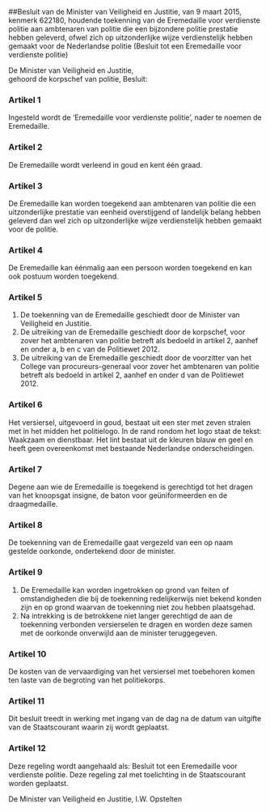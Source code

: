<meta http-equiv='Content-Type' content='text/html; charset=utf-8' />

##Besluit van de Minister van Veiligheid en Justitie, van 9 maart 2015, kenmerk 622180, houdende toekenning van de Eremedaille voor verdienste politie aan ambtenaren van politie die een bijzondere politie prestatie hebben geleverd, ofwel zich op uitzonderlijke wijze verdienstelijk hebben gemaakt voor de Nederlandse politie (Besluit tot een Eremedaille voor verdienste politie)

De Minister van Veiligheid en Justitie,  
gehoord de korpschef van politie,
Besluit:    

### Artikel  1  

Ingesteld wordt de ‘Eremedaille voor verdienste politie’, nader te noemen de Eremedaille. 

### Artikel  2  

De Eremedaille wordt verleend in goud en kent één graad. 

### Artikel  3  

De Eremedaille kan worden toegekend aan ambtenaren van politie die een uitzonderlijke prestatie van eenheid overstijgend of landelijk belang hebben geleverd dan wel zich op uitzonderlijke wijze verdienstelijk hebben gemaakt voor de politie. 

### Artikel  4  

De Eremedaille kan éénmalig aan een persoon worden toegekend en kan ook postuum worden toegekend. 

### Artikel  5  

1.  De toekenning van de Eremedaille geschiedt door de Minister van Veiligheid en Justitie.   
2.  De uitreiking van de Eremedaille geschiedt door de korpschef, voor zover het ambtenaren van politie betreft als bedoeld in artikel 2, aanhef en onder a, b en c van de Politiewet 2012.   
3.  De uitreiking van de Eremedaille geschiedt door de voorzitter van het College van procureurs-generaal voor zover het ambtenaren van politie betreft als bedoeld in artikel 2, aanhef en onder d van de Politiewet 2012.  

### Artikel  6  

Het versiersel, uitgevoerd in goud, bestaat uit een ster met zeven stralen met in het midden het politielogo. In de rand rondom het logo staat de tekst: Waakzaam en dienstbaar. Het lint bestaat uit de kleuren blauw en geel en heeft geen overeenkomst met bestaande Nederlandse onderscheidingen. 

### Artikel  7  

Degene aan wie de Eremedaille is toegekend is gerechtigd tot het dragen van het knoopsgat insigne, de baton voor geüniformeerden en de draagmedaille. 

### Artikel  8  

De toekenning van de Eremedaille gaat vergezeld van een op naam gestelde oorkonde, ondertekend door de minister. 

### Artikel  9  

1.  De Eremedaille kan worden ingetrokken op grond van feiten of omstandigheden die bij de toekenning redelijkerwijs niet bekend konden zijn en op grond waarvan de toekenning niet zou hebben plaatsgehad.   
2.  Na intrekking is de betrokkene niet langer gerechtigd de aan de toekenning verbonden versierselen te dragen en worden deze samen met de oorkonde onverwijld aan de minister teruggegeven.  

### Artikel  10  

De kosten van de vervaardiging van het versiersel met toebehoren komen ten laste van de begroting van het politiekorps. 

### Artikel  11  

Dit besluit treedt in werking met ingang van de dag na de datum van uitgifte van de Staatscourant waarin zij wordt geplaatst. 

### Artikel  12  

Deze regeling wordt aangehaald als: Besluit tot een Eremedaille voor verdienste politie. 
Deze regeling zal met toelichting in de Staatscourant worden geplaatst.  

De 
Minister van Veiligheid en Justitie, 
I.W. Opstelten     
